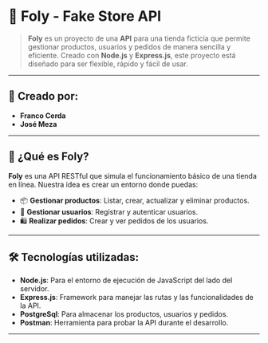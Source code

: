 # 🛒 Foly - Fake Store API

> **Foly** es un proyecto de una **API** para una tienda ficticia que permite gestionar productos, usuarios y pedidos de manera sencilla y eficiente. Creado con **Node.js** y **Express.js**, este proyecto está diseñado para ser flexible, rápido y fácil de usar.

---

## 👥 Creado por:
- **Franco Cerda**
- **José Meza**

---

## 🚀 ¿Qué es Foly?
**Foly** es una API RESTful que simula el funcionamiento básico de una tienda en línea. Nuestra idea es crear un entorno donde puedas:
- 📦 **Gestionar productos**: Listar, crear, actualizar y eliminar productos.
- 👤 **Gestionar usuarios**: Registrar y autenticar usuarios.
- 🛍️ **Realizar pedidos**: Crear y ver pedidos de los usuarios.

---

## 🛠️ Tecnologías utilizadas:
- **Node.js**: Para el entorno de ejecución de JavaScript del lado del servidor.
- **Express.js**: Framework para manejar las rutas y las funcionalidades de la API.
- **PostgreSql**: Para almacenar los productos, usuarios y pedidos.
- **Postman**: Herramienta para probar la API durante el desarrollo.

---
